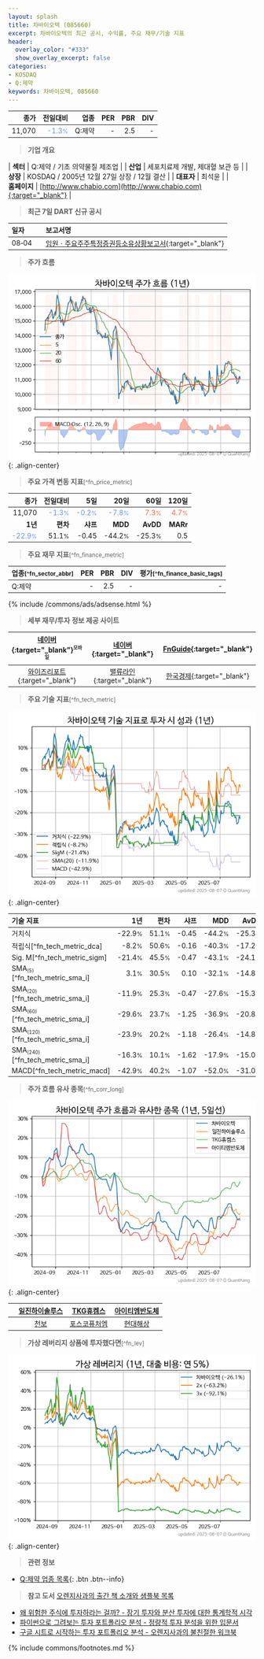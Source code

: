 ```yaml
---
layout: splash
title: 차바이오텍 (085660)
excerpt: 차바이오텍의 최근 공시, 수익률, 주요 재무/기술 지표
header:
  overlay_color: "#333"
  show_overlay_excerpt: false
categories:
- KOSDAQ
- Q:제약
keywords: 차바이오텍, 085660
---
```


| **종가** | **전일대비** | **업종** | **PER** | **PBR** | **DIV** |
| -------: | -----------: | -------: | ------: | ------: | ------: |
| 11,070 | <span style="color: cornflowerblue">-1.3<small>%</small></span> | Q:제약 | - | 2.5 | - |

<!-- more -->


> **기업 개요**<a id="company"></a>

| <span style="white-space:nowrap;">**섹터**</span> | Q:제약 / 기초 의약물질 제조업 |
| <span style="white-space:nowrap;">**산업**</span> | 세포치료제 개발, 제대혈 보관 등 |
| <span style="white-space:nowrap;">**상장**</span> | KOSDAQ / 2005년 12월 27일 상장 / 12월 결산 |
| <span style="white-space:nowrap;">**대표자**</span> | 최석윤 |
| <span style="white-space:nowrap;">**홈페이지**</span> | [http://www.chabio.com](http://www.chabio.com){:target="_blank"} |


> **최근 7일 DART 신규 공시**<a id="dart"></a>

| **일자** |      | **보고서명** |
| :------- | :--- | :----------- |
| 08&#x2011;04 | | [임원ㆍ주요주주특정증권등소유상황보고서](https://dart.fss.or.kr/dsaf001/main.do?rcpNo=20250804000243){:target="_blank"} |


> **주가 흐름**<a id="price"></a>

![085660](/stock/images/085660.png){: .align-center}


> **주요 가격 변동 지표**<small>[^fn_price_metric]</small>

| **종가** | **전일대비** | **5일** | **20일** | **60일** | **120일** |
| -------: | -----------: | ------: | -------: | -------: | --------: |
| 11,070 | <span style="color: cornflowerblue">-1.3<small>%</small></span> | <span style="color: cornflowerblue">-0.2<small>%</small></span> | <span style="color: cornflowerblue">-7.8<small>%</small></span> | <span style="color: tomato">7.3<small>%</small></span> | <span style="color: tomato">4.7<small>%</small></span> |
| **1년** | **편차** | **샤프** | **MDD** | **AvDD** | **MARr** |
| <span style="color: cornflowerblue">-22.9<small>%</small></span> | 51.1<small>%</small> | -0.45 | -44.2<small>%</small> | -25.3<small>%</small> | 0.5 |


> **주요 재무 지표**<small>[^fn_finance_metric]</small>

| **업종**<small>[^fn_sector_abbr]</small> | **PER** | **PBR** | **DIV** | **평가**<small>[^fn_finance_basic_tags]</small> |
| :--------------------------------------- | ------: | ------: | ------: | ----------------------------------------------: |
| Q:제약 | - | 2.5 | - | - |



{% include /commons/ads/adsense.html %}

> **세부 재무/투자 정보 제공 사이트**

| [네이버](https://m.stock.naver.com/domestic/stock/085660/finance/summary){:target="_blank"}<sup><small>모바일</small></sup> | [네이버](https://finance.naver.com/item/coinfo.naver?code=085660){:target="_blank"} | [FnGuide](https://comp.fnguide.com/SVO2/ASP/SVD_Invest.asp?gicode=A085660&MenuYn=Y){:target="_blank"} |
| :---: | :---: | :---: |
| [와이즈리포트](https://comp.wisereport.co.kr/company/c1040001.aspx?cmp_cd=085660){:target="_blank"} | [밸류라인](https://www.valueline.co.kr/finance/summary/085660){:target="_blank"} | [한국경제](https://markets.hankyung.com/stock/085660/financial-summary){:target="_blank"} |


> **주요 기술 지표**<small>[^fn_tech_metric]</small>


![085660](/stock/images/085660_tech.png){: .align-center}

| **기술 지표** | **1년** | **편차** | **샤프** | **MDD** | **AvDD** |
| :------------ | ------: | -----------: | -------: | ------: | -------: |
| 거치식 | -22.9<small>%</small> | 51.1<small>%</small> | -0.45 | -44.2<small>%</small> | -25.3<small>%</small> |
| 적립식[^fn_tech_metric_dca] | -8.2<small>%</small> | 50.6<small>%</small> | -0.16 | -40.3<small>%</small> | -17.2<small>%</small> |
| Sig. M[^fn_tech_metric_sigm] | -21.4<small>%</small> | 45.5<small>%</small> | -0.47 | -43.1<small>%</small> | -24.1<small>%</small> |
| SMA<small><sub>(5)</sub></small>[^fn_tech_metric_sma_i] | 3.1<small>%</small> | 30.5<small>%</small> | 0.10 | -32.1<small>%</small> | -14.8<small>%</small> |
| SMA<small><sub>(20)</sub></small>[^fn_tech_metric_sma_i] | -11.9<small>%</small> | 25.3<small>%</small> | -0.47 | -27.6<small>%</small> | -15.3<small>%</small> |
| SMA<small><sub>(60)</sub></small>[^fn_tech_metric_sma_i] | -29.6<small>%</small> | 23.7<small>%</small> | -1.25 | -36.9<small>%</small> | -20.8<small>%</small> |
| SMA<small><sub>(120)</sub></small>[^fn_tech_metric_sma_i] | -23.9<small>%</small> | 20.2<small>%</small> | -1.18 | -26.4<small>%</small> | -14.8<small>%</small> |
| SMA<small><sub>(240)</sub></small>[^fn_tech_metric_sma_i] | -16.3<small>%</small> | 10.1<small>%</small> | -1.62 | -17.9<small>%</small> | -15.0<small>%</small> |
| MACD[^fn_tech_metric_macd] | -42.9<small>%</small> | 40.2<small>%</small> | -1.07 | -52.0<small>%</small> | -31.0<small>%</small> |


> **주가 흐름 유사 종목**<a id="corr"></a><small>[^fn_corr_long]</small>

![085660](/stock/images/085660_corr.png){: .align-center}

|       | [일진하이솔루스](/271940/) | [TKG휴켐스](/069260/) | [아이티엠반도체](/084850/) |
| :---: | :------------------------------------: | :------------------------------------: | :------------------------------------: |
|       | [천보](/278280/) | [포스코퓨처엠](/003670/) | [현대해상](/001450/) |


> **가상 레버리지 상품에 투자했다면**<a id="2x"></a><small>[^fn_lev]</small>

![085660](/stock/images/085660_2x.png){: .align-center}


> **관련 정보**

- [Q:제약 업종 목록](/stats/sector/kosdaq_업종_제약_종목/){: .btn .btn--info}

> **참고 도서** [오렌지사과의 출간 책 소개와 샘플북 목록](https://kongdori.tistory.com/691)

- [왜 위험한 주식에 투자하라는 걸까? - 장기 투자와 분산 투자에 대한 통계학적 시각](https://kongdori.tistory.com/421)
- [파이썬으로 그려보는 투자 포트폴리오 분석  - 정량적 투자 분석을 위한 입문서](https://kongdori.tistory.com/643)
- [구글 시트로 시작하는 투자 포트폴리오 분석 - 오렌지사과의 불친절한 워크북](https://kongdori.tistory.com/449)


{% include commons/footnotes.md %}